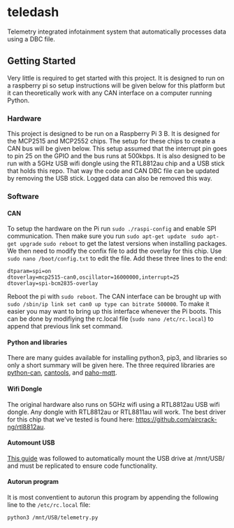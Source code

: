# teledash
Telemetry integrated infotainment system that automatically processes data using a DBC file.

## Getting Started
Very little is required to get started with this project. It is designed to run on a raspberry pi so setup instructions will be given below for this platform but it can theoretically work with any CAN interface on a computer running Python. 

### Hardware
This project is designed to be run on a Raspberry Pi 3 B. It is designed for the MCP2515 and MCP2552 chips. The setup for these chips to create a CAN bus will be given below. This setup assumed that the interrupt pin goes to pin 25 on the GPIO and the bus runs at 500kbps. It is also designed to be run with a 5GHz USB wifi dongle using the RTL8812au chip and a USB stick that holds this repo. That way the code and CAN DBC file can be updated by removing the USB stick. Logged data can also be removed this way. 



### Software

#### CAN
To setup the hardware on the Pi run `sudo ./raspi-config` and enable SPI communication. Then make sure you run `sudo apt-get update ` `sudo apt-get upgrade` `sudo reboot` to get the latest versions when installing packages.  We then need to modify the confix file to add the overlay for this chip. Use `sudo nano /boot/config.txt` to edit the file. Add these three lines to the end: 

```
dtparam=spi=on 
dtoverlay=mcp2515-can0,oscillator=16000000,interrupt=25 
dtoverlay=spi-bcm2835-overlay
```

Reboot the pi with `sudo reboot`. The CAN interface can be brought up with `sudo /sbin/ip link set can0 up type can bitrate 500000`. To make it easier you may want to bring up this interface whenever the Pi boots. This can be done by modifiying the rc.local file (`sudo nano /etc/rc.local`) to append that previous link set command. 

#### Python and libraries
There are many guides available for installing python3, pip3, and libraries so only a short summary will be given here. The three required libraries are [python-can](https://pypi.org/project/python-can/), [cantools](https://pypi.org/project/cantools/), and [paho-mqtt](https://pypi.org/project/paho-mqtt/). 

#### Wifi Dongle
The original hardware also runs on 5GHz wifi using a RTL8812au USB wifi dongle. Any dongle with RTL8812au or RTL8811au will work. The best driver for this chip that we've tested is found here: https://github.com/aircrack-ng/rtl8812au. 

#### Automount USB
[This guide](https://www.raspberrypi.org/documentation/configuration/external-storage.md) was followed to automatically mount the USB drive at /mnt/USB/ and must be replicated to ensure code functionality. 

#### Autorun program
It is most conventient to autorun this program by appending the following line to the `/etc/rc.local` file: 

```
python3 /mnt/USB/telemetry.py
```
